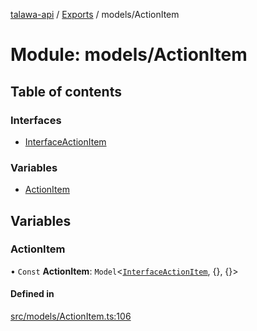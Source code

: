 [talawa-api](../README.md) / [Exports](../modules.md) / models/ActionItem

# Module: models/ActionItem

## Table of contents

### Interfaces

- [InterfaceActionItem](../interfaces/models_ActionItem.InterfaceActionItem.md)

### Variables

- [ActionItem](models_ActionItem.md#actionitem)

## Variables

### ActionItem

• `Const` **ActionItem**: `Model`\<[`InterfaceActionItem`](../interfaces/models_ActionItem.InterfaceActionItem.md), \{\}, \{\}\>

#### Defined in

[src/models/ActionItem.ts:106](https://github.com/PalisadoesFoundation/talawa-api/blob/66970ab/src/models/ActionItem.ts#L106)
